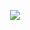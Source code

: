 <p align="center">
  <img src="https://capsule-render.vercel.app/api?type=Slice&height=250&color=97dbae&animation=fadeIn&fontColor=363636&rotate=16&fontAlignY=40&fontAlign=60&text=Crypto%20World!&desc=Hello%20capsule%20render"/>
</p>
